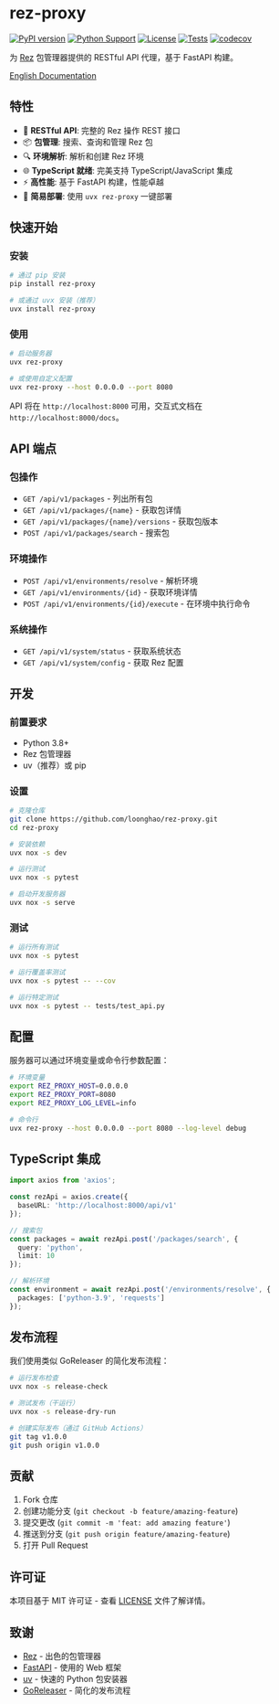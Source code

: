 # rez-proxy

[![PyPI version](https://badge.fury.io/py/rez-proxy.svg)](https://badge.fury.io/py/rez-proxy)
[![Python Support](https://img.shields.io/pypi/pyversions/rez-proxy.svg)](https://pypi.org/project/rez-proxy/)
[![License](https://img.shields.io/github/license/loonghao/rez-proxy.svg)](https://github.com/loonghao/rez-proxy/blob/main/LICENSE)
[![Tests](https://github.com/loonghao/rez-proxy/workflows/Tests/badge.svg)](https://github.com/loonghao/rez-proxy/actions)
[![codecov](https://codecov.io/gh/loonghao/rez-proxy/branch/main/graph/badge.svg)](https://codecov.io/gh/loonghao/rez-proxy)

为 [Rez](https://github.com/AcademySoftwareFoundation/rez) 包管理器提供的 RESTful API 代理，基于 FastAPI 构建。

[English Documentation](README.md)

## 特性

- 🚀 **RESTful API**: 完整的 Rez 操作 REST 接口
- 📦 **包管理**: 搜索、查询和管理 Rez 包
- 🔍 **环境解析**: 解析和创建 Rez 环境
- 🌐 **TypeScript 就绪**: 完美支持 TypeScript/JavaScript 集成
- ⚡ **高性能**: 基于 FastAPI 构建，性能卓越
- 🐍 **简易部署**: 使用 `uvx rez-proxy` 一键部署

## 快速开始

### 安装

```bash
# 通过 pip 安装
pip install rez-proxy

# 或通过 uvx 安装（推荐）
uvx install rez-proxy
```

### 使用

```bash
# 启动服务器
uvx rez-proxy

# 或使用自定义配置
uvx rez-proxy --host 0.0.0.0 --port 8080
```

API 将在 `http://localhost:8000` 可用，交互式文档在 `http://localhost:8000/docs`。

## API 端点

### 包操作
- `GET /api/v1/packages` - 列出所有包
- `GET /api/v1/packages/{name}` - 获取包详情
- `GET /api/v1/packages/{name}/versions` - 获取包版本
- `POST /api/v1/packages/search` - 搜索包

### 环境操作
- `POST /api/v1/environments/resolve` - 解析环境
- `GET /api/v1/environments/{id}` - 获取环境详情
- `POST /api/v1/environments/{id}/execute` - 在环境中执行命令

### 系统操作
- `GET /api/v1/system/status` - 获取系统状态
- `GET /api/v1/system/config` - 获取 Rez 配置

## 开发

### 前置要求

- Python 3.8+
- Rez 包管理器
- uv（推荐）或 pip

### 设置

```bash
# 克隆仓库
git clone https://github.com/loonghao/rez-proxy.git
cd rez-proxy

# 安装依赖
uvx nox -s dev

# 运行测试
uvx nox -s pytest

# 启动开发服务器
uvx nox -s serve
```

### 测试

```bash
# 运行所有测试
uvx nox -s pytest

# 运行覆盖率测试
uvx nox -s pytest -- --cov

# 运行特定测试
uvx nox -s pytest -- tests/test_api.py
```

## 配置

服务器可以通过环境变量或命令行参数配置：

```bash
# 环境变量
export REZ_PROXY_HOST=0.0.0.0
export REZ_PROXY_PORT=8080
export REZ_PROXY_LOG_LEVEL=info

# 命令行
uvx rez-proxy --host 0.0.0.0 --port 8080 --log-level debug
```

## TypeScript 集成

```typescript
import axios from 'axios';

const rezApi = axios.create({
  baseURL: 'http://localhost:8000/api/v1'
});

// 搜索包
const packages = await rezApi.post('/packages/search', {
  query: 'python',
  limit: 10
});

// 解析环境
const environment = await rezApi.post('/environments/resolve', {
  packages: ['python-3.9', 'requests']
});
```

## 发布流程

我们使用类似 GoReleaser 的简化发布流程：

```bash
# 运行发布检查
uvx nox -s release-check

# 测试发布（干运行）
uvx nox -s release-dry-run

# 创建实际发布（通过 GitHub Actions）
git tag v1.0.0
git push origin v1.0.0
```

## 贡献

1. Fork 仓库
2. 创建功能分支 (`git checkout -b feature/amazing-feature`)
3. 提交更改 (`git commit -m 'feat: add amazing feature'`)
4. 推送到分支 (`git push origin feature/amazing-feature`)
5. 打开 Pull Request

## 许可证

本项目基于 MIT 许可证 - 查看 [LICENSE](LICENSE) 文件了解详情。

## 致谢

- [Rez](https://github.com/AcademySoftwareFoundation/rez) - 出色的包管理器
- [FastAPI](https://fastapi.tiangolo.com/) - 使用的 Web 框架
- [uv](https://github.com/astral-sh/uv) - 快速的 Python 包安装器
- [GoReleaser](https://goreleaser.com/) - 简化的发布流程
